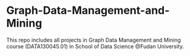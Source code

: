# Graph-Data-Management-and-Mining
 This repo includes all projects in Graph Data Management and Mining course (DATA130045.01) in School of Data Science @Fudan University.
